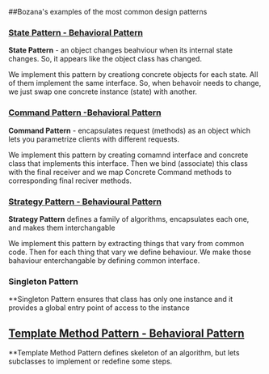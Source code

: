 ##Bozana's examples of the most common design patterns

### [State Pattern - Behavioral Pattern](https://github.com/bozanarh/design_patterns/blob/master/statePattern)

**State Pattern** - an object changes beahviour when its internal state changes. So, it appears like the object class has changed. 

We implement this pattern by creationg concrete objects for each state. All of them implement the same interface. So, when behavoir needs to change, we just swap one concrete instance (state) with another.

### [Command Pattern -Behavioral Pattern](https://github.com/bozanarh/design_patterns/blob/master/cmdPattern)

**Command Pattern** - encapsulates request (methods) as an object which lets you parametrize clients with different requests.

We implement this pattern by creating comamnd interface and concrete class that implements this interface. Then we bind (associate) this class with the final receiver and we map Concrete Command methods to corresponding final reciver methods.


### [Strategy Pattern - Behavioural Pattern](https://github.com/bozanarh/design_patterns/blob/master/strategyPattern)

**Strategy Pattern** defines a family of algorithms, encapsulates each one, and makes them interchangable

We implement this pattern by extracting things that vary from common code. Then for each thing that vary we define behaviour. We make those bahaviour enterchangable by defining common interface.

### Singleton Pattern 

**Singleton Pattern ensures that class has only one instance and it provides a global entry point of access to the instance

## [ Template Method Pattern - Behavioral Pattern](https://github.com/bozanarh/design_patterns/blob/master/templateMethodPattern)

**Template Method Pattern defines skeleton of an algorithm, but lets subclasses to implement or redefine some steps.

